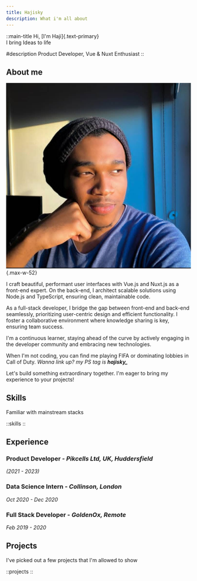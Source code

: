 ```yaml
---
title: Hajisky
description: What i'm all about
---
```


::main-title
Hi, [I'm Haji]{.text-primary}\
I bring Ideas to life

#description
Product Developer, Vue & Nuxt Enthusiast
::

## About me

![personal-image](/photo.jpeg){.max-w-52}

I craft beautiful, performant user interfaces with Vue.js and Nuxt.js as a front-end expert. On the back-end, I architect scalable solutions using Node.js and TypeScript, ensuring clean, maintainable code.

As a full-stack developer, I bridge the gap between front-end and back-end seamlessly, prioritizing user-centric design and efficient functionality. I foster a collaborative environment where knowledge sharing is key, ensuring team success.

I'm a continuous learner, staying ahead of the curve by actively engaging in the developer community and embracing new technologies.

When I'm not coding, you can find me playing FIFA or dominating lobbies in Call of Duty. _Wanna link up? my PS tag is_ _**hajisky\_**_

Let's build something extraordinary together. I'm eager to bring my experience to your projects!

## Skills

Familiar with mainstream stacks

::skills
::

## Experience

### **Product Developer** _- Pikcells Ltd, UK, Huddersfield_

_(2021 - 2023)_

### **Data Science Intern** _- Collinson, London_

_Oct 2020 - Dec 2020_

### **Full Stack Developer** _- GoldenOx, Remote_

_Feb 2019 - 2020_

## Projects

I've picked out a few projects that I'm allowed to show

::projects
::
